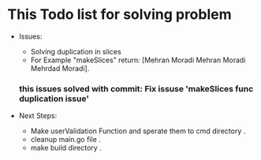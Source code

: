 # This Todo list for solving problem 
* Issues: 
    - Solving duplication in slices 
    - For Example "makeSlices" return:  [Mehran Moradi Mehran Moradi Mehrdad Moradi]. 
    ### this issues solved with commit: Fix issuse 'makeSlices func duplication issue'

* Next Steps: 
    - Make userValidation Function and sperate them to cmd directory . 
    - cleanup main.go file . 
    - make build directory .

